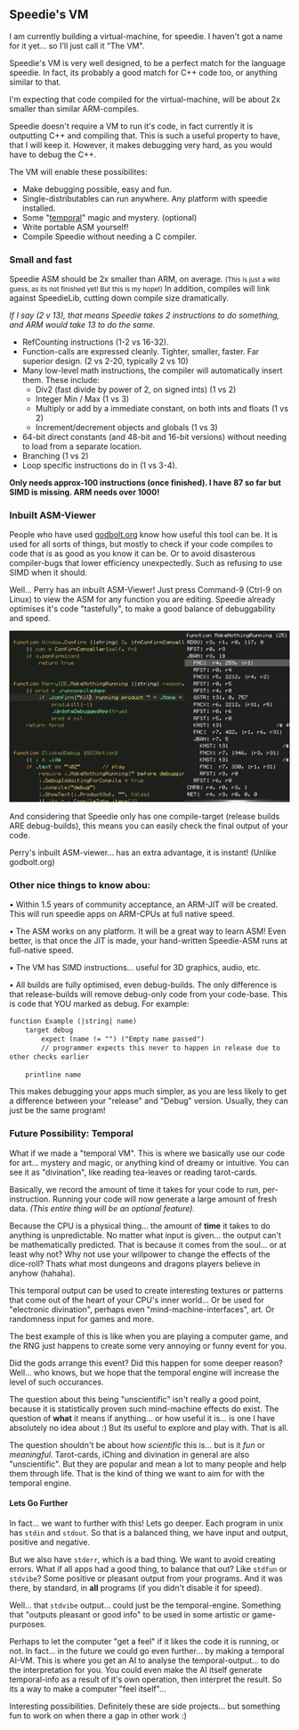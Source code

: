 ## Speedie's VM

I am currently building a virtual-machine, for speedie. I haven't got a name for it yet... so I'll just call it "The VM".

Speedie's VM is very well designed, to be a perfect match for the language speedie. In fact, its probably a good match for C++ code too, or anything similar to that.

I'm expecting that code compiled for the virtual-machine, will be about 2x smaller than similar ARM-compiles.

Speedie doesn't require a VM to run it's code, in fact currently it is outputting C++ and compiling that. This is such a useful property to have, that I will keep it. However, it makes debugging very hard, as you would have to debug the C++.

The VM will enable these possibilites:

* Make debugging possible, easy and fun.
* Single-distributables can run anywhere. Any platform with speedie installed.
* Some "[temporal](#user-content-temporal)" magic and mystery. (optional)
* Write portable ASM yourself!
* Compile Speedie without needing a C compiler.


### Small and fast
Speedie ASM should be 2x smaller than ARM, on average. <small>(This is just a wild guess, as its not finished yet! But this is my hope!)</small> In addition, compiles will link against SpeedieLib, cutting down compile size dramatically.

*If I say (2 v 13), that means Speedie takes 2 instructions to do something, and ARM would take 13 to do the same.*

* RefCounting instructions (1-2 vs 16-32).
* Function-calls are expressed cleanly. Tighter, smaller, faster. Far superior design. (2 vs 2-20, typically 2 vs 10)
* Many low-level math instructions, the compiler will automatically insert them. These include:
    * Div2 (fast divide by power of 2, on signed ints)  (1 vs 2)
    * Integer Min / Max  (1 vs 3)
    * Multiply or add by a immediate constant, on both ints and floats (1 vs 2)
    * Increment/decrement  objects and globals (1 vs 3)
* 64-bit direct constants (and 48-bit and 16-bit versions) without needing to load from a separate location.
* Branching (1 vs 2)
* Loop specific instructions do in (1 vs 3-4).

**Only needs approx-100 instructions (once finished). I have 87 so far but SIMD is missing. ARM needs over 1000!**


### Inbuilt ASM-Viewer

People who have used [godbolt.org](http://godbolt.org) know how useful this tool can be. It is used for all sorts of things, but mostly to check if your code compiles to code that is as good as you know it can be. Or to avoid disasterous compiler-bugs that lower efficiency unexpectedly. Such as refusing to use SIMD when it should.

Well... Perry has an inbuilt ASM-Viewer! Just press Command-9 (Ctrl-9 on Linux) to view the ASM for any function you are editing. Speedie already optimises it's code "tastefully", to make a good balance of debuggability and speed.

![InBuilt ASM View](godbolt.png)

And considering that Speedie only has one compile-target (release builds ARE debug-builds), this means you can easily check the final output of your code.

Perry's inbuilt ASM-viewer... has an extra advantage, it is instant! (Unlike godbolt.org)


### Other nice things to know abou:

• Within 1.5 years of community acceptance, an ARM-JIT will be created. This will run speedie apps on ARM-CPUs at full native speed.

• The ASM works on any platform. It will be a great way to learn ASM! Even better, is that once the JIT is made, your hand-written Speedie-ASM runs at full-native speed.

• The VM has SIMD instructions... useful for 3D graphics, audio, etc.

• All builds are fully optimised, even debug-builds. The only difference is that release-builds will remove debug-only code from your code-base. This is code that YOU marked as debug. For example:


    function Example (|string| name)
        target debug
            expect (name != "") ("Empty name passed")
            // programmer expects this never to happen in release due to other checks earlier
        
        printline name

This makes debugging your apps much simpler, as you are less likely to get a difference between your "release" and "Debug" version. Usually, they can just be the same program!


### Future Possibility: Temporal

What if we made a "temporal VM". This is where we basically use our code for art... mystery and magic, or anything kind of dreamy or intuitive. You can see it as "divination", like reading tea-leaves or reading tarot-cards.

Basically, we record the amount of time it takes for your code to run, per-instruction. Running your code will now generate a large amount of fresh data. *(This entire thing will be an optional feature).*

Because the CPU is a physical thing... the amount of **time** it takes to do anything is unpredictable. No matter what input is given... the output can't be mathematically predicted. That is because it comes from the soul... or at least why not? Why not use your willpower to change the effects of the dice-roll? Thats what most dungeons and dragons players believe in anyhow (hahaha).

This temporal output can be used to create interesting textures or patterns that come out of the heart of your CPU's inner world... Or be used for "electronic divination", perhaps even "mind-machine-interfaces", art. Or randomness input for games and more.

The best example of this is like when you are playing a computer game, and the RNG just happens to create some very annoying or funny event for you.

Did the gods arrange this event? Did this happen for some deeper reason? Well... who knows, but we hope that the temporal engine will increase the level of such occurances.

The question about this being "unscientific" isn't really a good point, because it is statistically proven such mind-machine effects do exist. The question of **what** it means if anything... or how useful it is... is one I have absolutely no idea about :) But its useful to explore and play with. That is all.

The question shouldn't be about how *scientific* this is... but is it *fun* or *meaningful*. Tarot-cards, iChing and divination in general are also "unscientific". But they are popular and mean a lot to many people and help them through life. That is the kind of thing we want to aim for with the temporal engine.

#### Lets Go Further

In fact... we want to further with this! Lets go deeper. Each program in unix has `stdin` and `stdout`. So that is a balanced thing, we have input and output, positive and negative.

But we also have `stderr`, which is a bad thing. We want to avoid creating errors. What if all apps had a good thing, to balance that out? Like `stdfun` or `stdvibe`? Some positive or pleasant output from your programs. And it was there, by standard, in **all** programs (if you didn't disable it for speed).

Well... that `stdvibe` output... could just be the temporal-engine. Something that "outputs pleasant or good info" to be used in some artistic or game-purposes.

Perhaps to let the computer "get a feel" if it likes the code it is running, or not. In fact... in the future we could go even further... by making a temporal AI-VM. This is where you get an AI to analyse the temporal-output... to do the interpretation for you. You could even make the AI itself generate temporal-info as a result of it's own operation, then interpret the result. So its a way to make a computer "feel itself"...

Interesting possibilities. Definitely these are side projects... but something fun to work on when there a gap in other work :)



